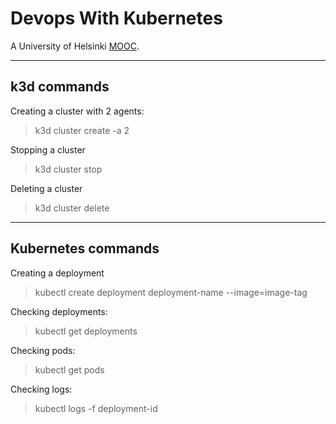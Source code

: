 # Devops With Kubernetes

A University of Helsinki [MOOC](https://devopswithkubernetes.com/).

---

## k3d commands

Creating a cluster with 2 agents:
> k3d cluster create -a 2

Stopping a cluster
> k3d cluster stop

Deleting a cluster
> k3d cluster delete

---

## Kubernetes commands

Creating a deployment
> kubectl create deployment deployment-name --image=image-tag

Checking deployments:
> kubectl get deployments

Checking pods:
> kubectl get pods

Checking logs:
> kubectl logs -f deployment-id
